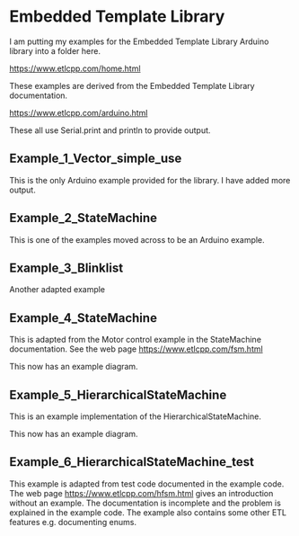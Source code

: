 # Embedded Template Library

I am putting my examples for the Embedded Template Library Arduino library into a folder here.

https://www.etlcpp.com/home.html

These examples are derived from the Embedded Template Library documentation.

https://www.etlcpp.com/arduino.html

These all use Serial.print and println to provide output.

## Example_1_Vector_simple_use

This is the only Arduino example provided for the library. I have added more output.

## Example_2_StateMachine

This is one of the examples moved across to be an Arduino example.

## Example_3_Blinklist

Another adapted example

## Example_4_StateMachine

This is adapted from the Motor control example in the StateMachine documentation.
See the web page https://www.etlcpp.com/fsm.html

This now has an example diagram.

## Example_5_HierarchicalStateMachine

This is an example implementation of the HierarchicalStateMachine.

This now has an example diagram.

## Example_6_HierarchicalStateMachine_test

This example is adapted from test code documented in the example code.
The web page https://www.etlcpp.com/hfsm.html gives an introduction without an example.
The documentation is incomplete and the problem is explained in the example code.
The example also contains some other ETL features e.g. documenting enums.
